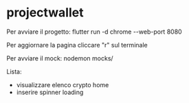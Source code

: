 # projectwallet

Per avviare il progetto:
flutter run -d chrome --web-port 8080

Per aggiornare la pagina cliccare "r" sul terminale

Per avviare il mock:
nodemon mocks/

Lista:

- visualizzare elenco crypto home
- inserire spinner loading
